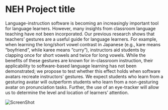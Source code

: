 # NEH Project title
Language-instruction software is becoming an increasingly important tool for language learners.  However, many insights from classroom language teaching have not been incorporated.  Our previous research shows that teachers’ gestures are a useful guide for language learners.  For example, when learning the long/short vowel contrast in Japanese (e.g., kare means “boyfriend”, while karee means “curry”), instructors aid students by clapping once for short vowels and twice for long vowels. While the benefits of these gestures are known for in-classroom instruction, their applicability to software-based language learning has not been demonstrated; we propose to test whether this effect holds when software avatars recreate instructors’ gestures. We expect students who learn from a gesturing avatar will outperform students who learn from a non-gesturing avatar on pronunciation tasks. Further, the use of an eye-tracker will allow us to determine the level and location of learners’ attention. 

![ScreenShot](https://raw.githubusercontent.com/iDataVisualizationLab/NEH/master/avatar.png)
